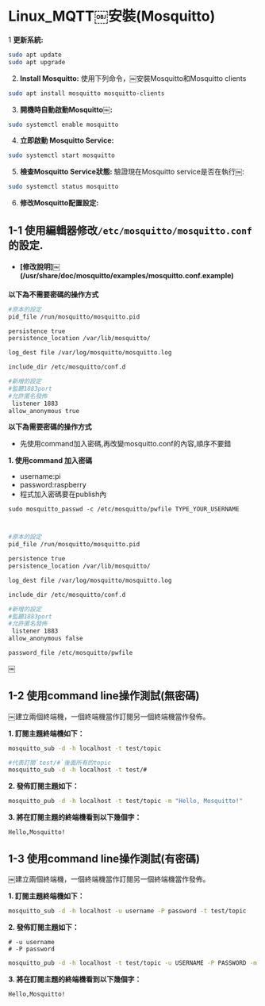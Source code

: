 # Linux_MQTT￼安裝(Mosquitto)

1 **更新系統:**

```bash
sudo apt update
sudo apt upgrade
```

2. **Install Mosquitto:**
使用下列命令，￼安裝Mosquitto和Mosquitto clients
   
```bash
sudo apt install mosquitto mosquitto-clients
```

3. **開機時自動啟動Mosquitto￼:**
   
```bash
sudo systemctl enable mosquitto
```

4. **立即啟動 Mosquitto Service:**

```bash
sudo systemctl start mosquitto
```

5. **檢查Mosquitto Service狀態:**
   驗證現在Mosquitto service是否在執行￼:
```bash
sudo systemctl status mosquitto
```

6. **修改Mosquitto配置設定:**

## 1-1 使用編輯器修改`/etc/mosquitto/mosquitto.conf`的設定.
    
- #### [修改說明]￼(/usr/share/doc/mosquitto/examples/mosquitto.conf.example)

**以下為不需要密碼的操作方式**

```bash
#原本的設定
pid_file /run/mosquitto/mosquitto.pid

persistence true
persistence_location /var/lib/mosquitto/

log_dest file /var/log/mosquitto/mosquitto.log

include_dir /etc/mosquitto/conf.d

#新增的設定
#監聽1883port
#允許匿名發佈
￼listener 1883 
allow_anonymous true

```

**以下為需要密碼的操作方式**

- 先使用command加入密碼,再改變mosquitto.conf的內容,順序不要錯

**1. 使用command 加入密碼**
- username:pi
- password:raspberry
- 程式加入密碼要在publish內

```
sudo mosquitto_passwd -c /etc/mosquitto/pwfile TYPE_YOUR_USERNAME
```



```bash


#原本的設定
pid_file /run/mosquitto/mosquitto.pid

persistence true
persistence_location /var/lib/mosquitto/

log_dest file /var/log/mosquitto/mosquitto.log

include_dir /etc/mosquitto/conf.d

#新增的設定
#監聽1883port
#允許匿名發佈
￼listener 1883 
allow_anonymous false

password_file /etc/mosquitto/pwfile
```




￼
## 1-2 使用command line操作測試(無密碼)
￼建立兩個終端機，一個終端機當作訂閱另一個終端機當作發佈。

**1. 訂閱主題終端機如下：**

```bash
mosquitto_sub -d -h localhost -t test/topic
```

```bash
#代表訂閱`test/#`後面所有的topic
mosquitto_sub -d -h localhost -t test/#
```

**2. 發佈訂閱主題如下：**

```bash
mosquitto_pub -d -h localhost -t test/topic -m "Hello, Mosquitto!"
```

**3. 將在訂閱主題的終端機看到以下幾個字：**

```
Hello,Mosquitto!
```

## 1-3 使用command line操作測試(有密碼)

￼建立兩個終端機，一個終端機當作訂閱另一個終端機當作發佈。

**1. 訂閱主題終端機如下：**

```bash
mosquitto_sub -d -h localhost -u username -P password -t test/topic
```

**2. 發佈訂閱主題如下：**

```base
# -u username
# -P password
```

```bash
mosquitto_pub -d -h localhost -t test/topic -u USERNAME -P PASSWORD -m "Hello, Mosquitto!"
```

**3. 將在訂閱主題的終端機看到以下幾個字：**

```
Hello,Mosquitto!
```
